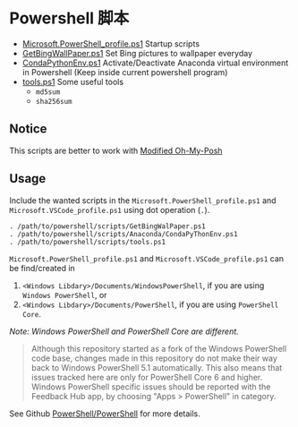 # Powershell 脚本

* [Microsoft.PowerShell_profile.ps1](/scripts/Microsoft.PowerShell_profile.ps1) Startup scripts
* [GetBingWallPaper.ps1](/scripts/GetBingWallPaper.ps1) Set Bing pictures to wallpaper everyday
* [CondaPythonEnv.ps1](/scripts/Anaconda/CondaPythonEnv.ps1) Activate/Deactivate Anaconda virtual environment in Powershell (Keep inside current powershell program)
* [tools.ps1](/scripts/tools.ps1) Some useful tools
    * `md5sum`
    * `sha256sum`


## Notice

This scripts are better to work with [Modified Oh-My-Posh](https://github.com/Jarvis73/oh-my-posh)


## Usage

Include the wanted scripts in the `Microsoft.PowerShell_profile.ps1` and `Microsoft.VSCode_profile.ps1` using dot operation (`.`). 

```pwsh
. /path/to/powershell/scripts/GetBingWalPaper.ps1
. /path/to/powershell/scripts/Anaconda/CondaPyThonEnv.ps1
. /path/to/powershell/scripts/tools.ps1
```

`Microsoft.PowerShell_profile.ps1` and `Microsoft.VSCode_profile.ps1` can be find/created in 

1. `<Windows Libdary>/Documents/WindowsPowerShell`, if you are using `Windows PowerShell`, or
2. `<Windows Libdary>/Documents/PowerShell`, if you are using `PowerShell Core`. 

*Note: Windows PowerShell and PowerShell Core are different.* 

> Although this repository started as a fork of the Windows PowerShell code base, changes made in this repository do not make their way back to Windows PowerShell 5.1 automatically. This also means that issues tracked here are only for PowerShell Core 6 and higher. Windows PowerShell specific issues should be reported with the Feedback Hub app, by choosing "Apps > PowerShell" in category.

See Github [PowerShell/PowerShell](https://github.com/PowerShell/PowerShell) for more details.

